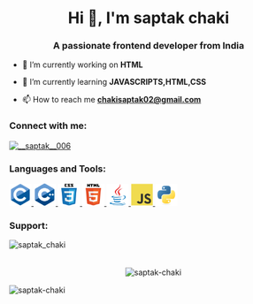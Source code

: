<h1 align="center">Hi 👋, I'm saptak chaki</h1>
<h3 align="center">A passionate frontend developer from India</h3>

- 🔭 I’m currently working on **HTML**

- 🌱 I’m currently learning **JAVASCRIPTS,HTML,CSS**

- 📫 How to reach me **chakisaptak02@gmail.com**

<h3 align="left">Connect with me:</h3>
<p align="left">
<a href="https://instagram.com/__saptak__006" target="blank"><img align="center" src="https://raw.githubusercontent.com/rahuldkjain/github-profile-readme-generator/master/src/images/icons/Social/instagram.svg" alt="__saptak__006" height="30" width="40" /></a>
</p>

<h3 align="left">Languages and Tools:</h3>
<p align="left"> <a href="https://www.cprogramming.com/" target="_blank" rel="noreferrer"> <img src="https://raw.githubusercontent.com/devicons/devicon/master/icons/c/c-original.svg" alt="c" width="40" height="40"/> </a> <a href="https://www.w3schools.com/cpp/" target="_blank" rel="noreferrer"> <img src="https://raw.githubusercontent.com/devicons/devicon/master/icons/cplusplus/cplusplus-original.svg" alt="cplusplus" width="40" height="40"/> </a> <a href="https://www.w3schools.com/css/" target="_blank" rel="noreferrer"> <img src="https://raw.githubusercontent.com/devicons/devicon/master/icons/css3/css3-original-wordmark.svg" alt="css3" width="40" height="40"/> </a> <a href="https://www.w3.org/html/" target="_blank" rel="noreferrer"> <img src="https://raw.githubusercontent.com/devicons/devicon/master/icons/html5/html5-original-wordmark.svg" alt="html5" width="40" height="40"/> </a> <a href="https://www.java.com" target="_blank" rel="noreferrer"> <img src="https://raw.githubusercontent.com/devicons/devicon/master/icons/java/java-original.svg" alt="java" width="40" height="40"/> </a> <a href="https://developer.mozilla.org/en-US/docs/Web/JavaScript" target="_blank" rel="noreferrer"> <img src="https://raw.githubusercontent.com/devicons/devicon/master/icons/javascript/javascript-original.svg" alt="javascript" width="40" height="40"/> </a> <a href="https://www.python.org" target="_blank" rel="noreferrer"> <img src="https://raw.githubusercontent.com/devicons/devicon/master/icons/python/python-original.svg" alt="python" width="40" height="40"/> </a> </p>

<h3 align="left">Support:</h3>
<p><a href="https://www.buymeacoffee.com/saptak_chaki"> <img align="left" src="https://cdn.buymeacoffee.com/buttons/v2/default-yellow.png" height="50" width="210" alt="saptak_chaki" /></a></p><br><br>

<p><img align="center" src="https://github-readme-stats.vercel.app/api/top-langs?username=saptak-chaki&show_icons=true&locale=en&layout=compact" alt="saptak-chaki" /></p>

<p><img align="center" src="https://github-readme-streak-stats.herokuapp.com/?user=saptak-chaki&" alt="saptak-chaki" /></p>
